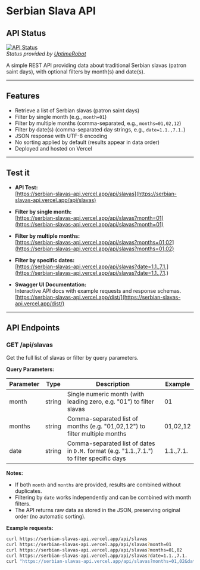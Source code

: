# Serbian Slava API

## API Status

[![API Status](https://img.shields.io/uptimerobot/status/m800768228-3171c2291130d85e0de4924a)](https://uptimerobot.com/dashboard#M800768228)  
_Status provided by [UptimeRobot](https://uptimerobot.com)_

A simple REST API providing data about traditional Serbian slavas (patron saint days), with optional filters by month(s) and date(s).

---

## Features

- Retrieve a list of Serbian slavas (patron saint days)
- Filter by single month (e.g., `month=01`)
- Filter by multiple months (comma-separated, e.g., `months=01,02,12`)
- Filter by date(s) (comma-separated day strings, e.g., `date=1.1.,7.1.`)
- JSON response with UTF-8 encoding
- No sorting applied by default (results appear in data order)
- Deployed and hosted on Vercel

---

## Test it

- **API Test:**  
  [https://serbian-slavas-api.vercel.app/api/slavas](https://serbian-slavas-api.vercel.app/api/slavas)

- **Filter by single month:**  
  [https://serbian-slavas-api.vercel.app/api/slavas?month=01](https://serbian-slavas-api.vercel.app/api/slavas?month=01)

- **Filter by multiple months:**  
  [https://serbian-slavas-api.vercel.app/api/slavas?months=01,02](https://serbian-slavas-api.vercel.app/api/slavas?months=01,02)

- **Filter by specific dates:**  
  [https://serbian-slavas-api.vercel.app/api/slavas?date=1.1.,7.1.](https://serbian-slavas-api.vercel.app/api/slavas?date=1.1.,7.1.)

- **Swagger UI Documentation:**  
  Interactive API docs with example requests and response schemas.  
  [https://serbian-slavas-api.vercel.app/dist/](https://serbian-slavas-api.vercel.app/dist/)

---

## API Endpoints

### GET /api/slavas

Get the full list of slavas or filter by query parameters.

**Query Parameters:**

| Parameter | Type   | Description                                                                               | Example   |
| --------- | ------ | ----------------------------------------------------------------------------------------- | --------- |
| month     | string | Single numeric month (with leading zero, e.g. "01") to filter slavas                      | 01        |
| months    | string | Comma-separated list of months (e.g. "01,02,12") to filter multiple months                | 01,02,12  |
| date      | string | Comma-separated list of dates in `D.M.` format (e.g. "1.1.,7.1.") to filter specific days | 1.1.,7.1. |

**Notes:**

- If both `month` and `months` are provided, results are combined without duplicates.
- Filtering by `date` works independently and can be combined with month filters.
- The API returns raw data as stored in the JSON, preserving original order (no automatic sorting).

**Example requests:**

```bash
curl https://serbian-slavas-api.vercel.app/api/slavas
curl https://serbian-slavas-api.vercel.app/api/slavas?month=01
curl https://serbian-slavas-api.vercel.app/api/slavas?months=01,02
curl https://serbian-slavas-api.vercel.app/api/slavas?date=1.1.,7.1.
curl "https://serbian-slavas-api.vercel.app/api/slavas?months=01,02&date=1.1.,7.1."
```
